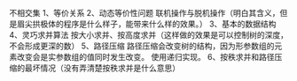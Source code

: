 不相交集
1、等价关系
2、动态等价性问题
    联机操作与脱机操作（明白其含义，但是眉尖拱极体的程序是什么样子，能带来什么样的效果。）
3、基本的数据结构
4、灵巧求并算法
    按大小求并、按高度求并（这样做的效果是可以控制树的深度，不会形成更深的数）
5、路径压缩
    路径压缩会改变树的结构，因为形参数组的元素改变会是实参数组的值同时发生改变。
    使用递归实现。
6、按秩求并和路径压缩的最坏情况（没有弄清楚按秩求并是什么意思）
